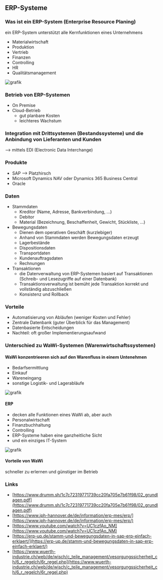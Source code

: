 ## ERP-Systeme

### Was ist ein ERP-System (Enterprise Resource Planing)

ein ERP-System unterstützt alle Kernfunktionen eines Unternehmens

- Materialwirtschaft
- Produktion
- Vertrieb
- Finanzen
- Controlling
- HR
- Qualitätsmanagement

![grafik](https://github.com/user-attachments/assets/376a2daa-600f-4702-8b0b-a5a6fc25268f)


### Betrieb von ERP-Systemen

- On Premise
- Cloud-Betrieb
  - gut planbare Kosten
  - leichteres Wachstum
 
### Integration mit Drittsystemen (Bestandssysteme) und die Anbindung von Lieferanten und Kunden

--> mittels EDI (Electronic Data Interchange)

### Produkte

- SAP --> Platzhirsch
- Microsoft Dynamics NAV oder Dynamics 365 Business Central
- Oracle

### Daten

- Stammdaten
  - Kreditor (Name, Adresse, Bankverbindung, ...)
  - Debitor
  - Material (Bezeichnung, Beschaffenheit, Gewicht, Stückliste, ...)
- Bewegungsdaten
  - Dienen dem operativen Geschäft (kurzlebiger)
  - Anhand von Stammdaten werden Bewegungsdaten erzeugt
  - Lagerbestände
  - Dispositionsdaten
  - Transportdaten
  - Kundenauftragsdaten
  - Rechnungen
- Transaktionen
  - die Datenverwaltung von ERP-Systemen basiert auf Transaktionen (Schreib- und Lesezugriffe auf einer Datenbank)
  - Transaktionsverwaltung ist bemüht jede Transaktion korrekt und vollständig abzuschließen
  - Konsistenz und Rollback

### Vorteile

- Automatisierung von Abläufen (weniger Kosten und Fehler)
- Zentrale Datenbank (guter Überblick für das Management)
- Datenbasierte Entscheidungen
- Nachteil: oft großer Implementierungsaufwand

### Unterschied zu WaWi-Systemen (Warenwirtschaftssystemen)
#### WaWi konzentrieeren sich auf den Warenfluss in einem Untenehmen
- Bedarfsermittlung
- Einkauf
- Wareneingang
- sonstige Logistik- und Lagerabläufe

![grafik](https://github.com/user-attachments/assets/e5d5e8a6-3cee-4d35-83a7-830a49bf8e77)

#### ERP
- decken alle Funktionen eines WaWi ab, aber auch
- Personalwirtschaft
- Finanzbuchhaltung
- Controlling
- ERP-Systeme haben eine ganzheitliche Sicht
- und ein einziges IT-System

![grafik](https://github.com/user-attachments/assets/3c0c9333-a7bf-492d-8daa-b6e91467e53f)

#### Vorteile von WaWi
schneller zu erlernen und günstiger im Betrieb

### Links
- [https://www.drumm.sh/1c7c72319771739cc20fa705e7b61f98/02_grundlagen.pdf](https://www.drumm.sh/1c7c72319771739cc20fa705e7b61f98/02_grundlagen.pdf)
- [https://www.iph-hannover.de/de/information/erp-mes/erp/](https://www.iph-hannover.de/de/information/erp-mes/erp/)
- [https://www.youtube.com/watch?v=UC1czfAo_NM](https://www.youtube.com/watch?v=UC1czfAo_NM)
- [https://erp-up.de/stamm-und-bewegungsdaten-in-sap-erp-einfach-erklaert/](https://erp-up.de/stamm-und-bewegungsdaten-in-sap-erp-einfach-erklaert/)
- [https://www.wuerth-industrie.ch/web/de/wisch/c_teile_management/vesorgungssicherheit_ch/6_r_regelch/6r_regel.php](https://www.wuerth-industrie.ch/web/de/wisch/c_teile_management/vesorgungssicherheit_ch/6_r_regelch/6r_regel.php)





